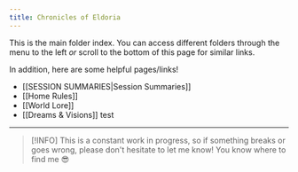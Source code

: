```yaml
---
title: Chronicles of Eldoria
---
```

This is the main folder index. You can access different folders through the menu to the left *or* scroll to the bottom of this page for similar links.

In addition, here are some helpful pages/links!
- [[SESSION SUMMARIES|Session Summaries]]
- [[Home Rules]]
- [[World Lore]]
- [[Dreams & Visions]]
test

---

>[!INFO] This is a constant work in progress, so if something breaks or goes wrong, please don't hesitate to let me know! You know where to find me 😎

